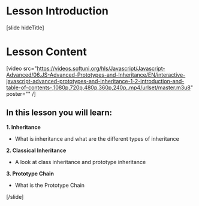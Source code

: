 # Lesson Introduction

[slide hideTitle]

# Lesson Content

[video src="https://videos.softuni.org/hls/Javascript/Javascript-Advanced/06.JS-Advanced-Prototypes-and-Inheritance/EN/interactive-javascript-advanced-prototypes-and-inheritance-1-2-introduction-and-table-of-contents-,1080p,720p,480p,360p,240p,.mp4/urlset/master.m3u8" poster="" /]

## In this lesson you will learn:

**1. Inheritance**

-  What is inheritance and what are the different types of inheritance

**2. Classical Inheritance**

-  A look at class inheritance and prototype inheritance

**3. Prototype Chain**

-  What is the Prototype Chain

[/slide]
